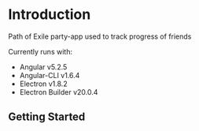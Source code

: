 # Introduction

Path of Exile party-app used to track progress of friends

Currently runs with:

- Angular v5.2.5
- Angular-CLI v1.6.4
- Electron v1.8.2
- Electron Builder v20.0.4

## Getting Started